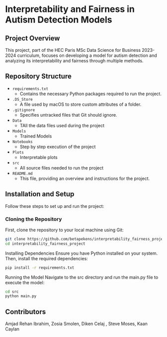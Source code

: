# Interpretability and Fairness in Autism Detection Models

## Project Overview

This project, part of the HEC Paris MSc Data Science for Business 2023-2024 curriculum, focuses on developing a model for autism detection and analyzing its interpretability and fairness through multiple methods.

## Repository Structure

- `requirements.txt`
  - Contains the necessary Python packages required to run the project.
- `.DS_Store`
  - A file used by macOS to store custom attributes of a folder.
- `.gitignore`
  - Specifies untracked files that Git should ignore.
- `Data`
  - TAll the data files used during the project
- `Models`
  - Trained Models
- `Notebooks`
  - Step by step execution of the project
- `Plots`
  - Interpretable plots
- `src`
  - All source files needed to run the project
- `README.md`
  - This file, providing an overview and instructions for the project.
  

## Installation and Setup

Follow these steps to set up and run the project:

### Cloning the Repository

First, clone the repository to your local machine using Git:

```bash
git clone https://github.com/betapekens/interpretability_fairness_project.git
cd interpretability_fairness_project
```
Installing Dependencies
Ensure you have Python installed on your system. Then, install the required dependencies:
```bash
pip install -r requirements.txt
```
Running the Model
Navigate to the src directory and run the main.py file to execute the model:
```bash
cd src
python main.py
```

## Contributors
Amjad Rehan Ibrahim, Zosia Smolen, Diken Celaj , Steve Moses, Kaan Caylan
